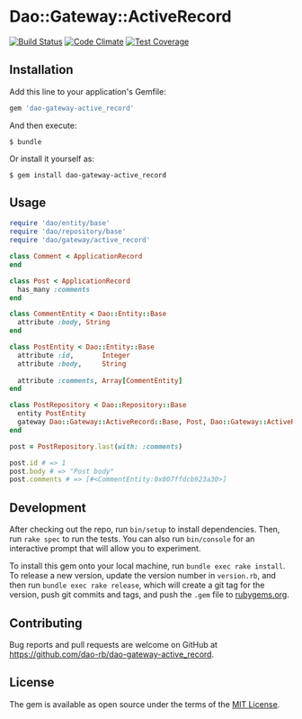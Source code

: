 # Dao::Gateway::ActiveRecord

[![Build Status](https://travis-ci.org/dao-rb/dao-gateway-active_record.svg?branch=master)](https://travis-ci.org/dao-rb/dao-gateway-active_record)
[![Code Climate](https://codeclimate.com/github/dao-rb/dao-gateway-active_record/badges/gpa.svg)](https://codeclimate.com/github/dao-rb/dao-gateway-active_record)
[![Test Coverage](https://codeclimate.com/github/dao-rb/dao-gateway-active_record/badges/coverage.svg)](https://codeclimate.com/github/dao-rb/dao-gateway-active_record/coverage)

## Installation

Add this line to your application's Gemfile:

```ruby
gem 'dao-gateway-active_record'
```

And then execute:

    $ bundle

Or install it yourself as:

    $ gem install dao-gateway-active_record

## Usage

```ruby
require 'dao/entity/base'
require 'dao/repository/base'
require 'dao/gateway/active_record'

class Comment < ApplicationRecord
end

class Post < ApplicationRecord
  has_many :comments
end

class CommentEntity < Dao::Entity::Base
  attribute :body, String
end

class PostEntity < Dao::Entity::Base
  attribute :id,       Integer
  attribute :body,     String
  
  attribute :comments, Array[CommentEntity]
end

class PostRepository < Dao::Repository::Base
  entity PostEntity
  gateway Dao::Gateway::ActiveRecord::Base, Post, Dao::Gateway::ActiveRecord::BaseTransformer
end

post = PostRepository.last(with: :comments)

post.id # => 1
post.body # => "Post body"
post.comments # => [#<CommentEntity:0x007ffdcb923a30>] 
```

## Development

After checking out the repo, run `bin/setup` to install dependencies. Then, run `rake spec` to run the tests. You can also run `bin/console` for an interactive prompt that will allow you to experiment.

To install this gem onto your local machine, run `bundle exec rake install`. To release a new version, update the version number in `version.rb`, and then run `bundle exec rake release`, which will create a git tag for the version, push git commits and tags, and push the `.gem` file to [rubygems.org](https://rubygems.org).

## Contributing

Bug reports and pull requests are welcome on GitHub at https://github.com/dao-rb/dao-gateway-active_record.


## License

The gem is available as open source under the terms of the [MIT License](http://opensource.org/licenses/MIT).

